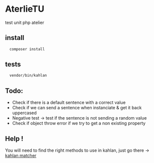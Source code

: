 # AterlieTU
test unit php atelier


## install 

```bash
  composer install
```

## tests
```bash
  vendor/bin/kahlan
```

## Todo:

- Check if there is a default sentence with a correct value
- Check if we can send a sentence when instanciate & get it back uppercased 
- Negative test -> test if the sentence is not sending a random value
- Check if object throw error if we try to get a non existing property

## Help !

You will need to find the right methods to use in kahlan, just go there -> [kahlan matcher](https://kahlan.github.io/docs/matchers.html)
